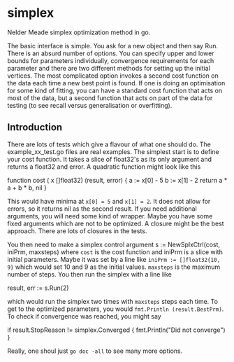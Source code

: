# simplex
Nelder Meade simplex optimization method in go.

The basic interface is simple. You ask for a new object and then say Run. There is an absurd number of options. You can specify upper and lower bounds for parameters individually, convergence requirements for each parameter and there are two different methods for setting up the initial vertices. The most complicated option invokes a second cost function on the data each time a new best point is found. If one is doing an optimisation for some kind of fitting, you can have a standard cost function that acts on most of the data, but a second function that acts on part of the data for testing (to see recall versus generalisation or overfitting).

## Introduction

There are lots of tests which give a flavour of what one should do. The example_xx_test.go files are real examples. The simplest start is to define your cost function. It takes a slice of float32's as its only argument and returns a float32 and error. A quadratic function might look like this

 function cost ( x []float32) (result, error) {
     a := x[0] - 5
     b := x[1] - 2
     return a * a + b * b, nil
 }

This would have minima at `x[0] = 5` and `x[1] = 2`. It does not allow for errors, so it returns nil as the second result. 
If you need additional arguments, you will need some kind of wrapper. Maybe you have some fixed arguments which are not to be optimized. A closure might be the best approach. There are lots of closures in the tests.

You then need to make a simplex control argument
 	s := NewSplxCtrl(cost, iniPrm, maxsteps)
where `cost` is the cost function and iniPrm is a slice with initial parameters. Maybe it was set by a line like `iniPrm := []float32{10, 9}` which would set 10 and 9 as the initial values. `maxsteps` is the maximum number of steps. You then run the simplex with a line like

 result, err := s.Run(2)

which would run the simplex two times with `maxsteps` steps each time. To get to the optimized parameters, you would `fmt.Println (result.BestPrm)`. To check if convergence was reached, you might say

 if result.StopReason != simplex.Converged {
     fmt.Println("Did not converge")
 }

Really, one shoul just `go doc -all` to see many more options.